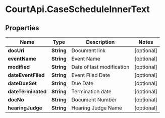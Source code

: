 # CourtApi.CaseScheduleInnerText

## Properties
Name | Type | Description | Notes
------------ | ------------- | ------------- | -------------
**docUri** | **String** | Document link | [optional] 
**eventName** | **String** | Event Name | [optional] 
**modified** | **String** | Date of last modification | [optional] 
**dateEventFiled** | **String** | Event Filed Date | [optional] 
**dateDueSet** | **String** | Due Date | [optional] 
**dateTerminated** | **String** | Termination date | [optional] 
**docNo** | **String** | Document Number | [optional] 
**hearingJudge** | **String** | Hearing Judge Name | [optional] 


